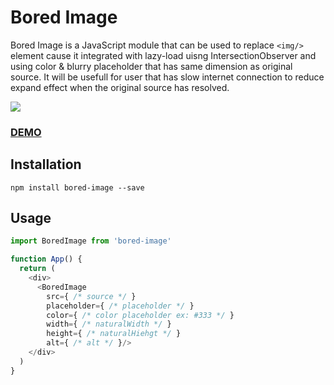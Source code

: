# Bored Image
Bored Image is a JavaScript module that can be used to replace `<img/>` element cause it integrated with lazy-load uisng IntersectionObserver and using color & blurry placeholder that has same dimension as original source. It will be usefull for user that has slow internet connection to reduce expand effect when the original source has resolved.

![](demo.gif)

### [DEMO](https://bored-image.now.sh/)

## Installation
`npm install bored-image --save`

## Usage
```javascript
import BoredImage from 'bored-image'

function App() {
  return (
    <div>
      <BoredImage
        src={ /* source */ }
        placeholder={ /* placeholder */ }
        color={ /* color placeholder ex: #333 */ }
        width={ /* naturalWidth */ }
        height={ /* naturalHiehgt */ }
        alt={ /* alt */ }/>
    </div>
  )
}
```
